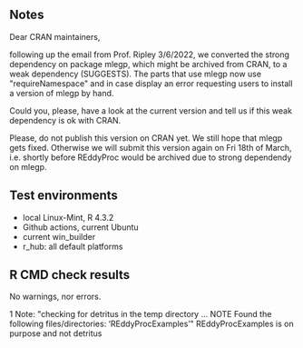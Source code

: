 ## Notes
Dear CRAN maintainers,

following up the email from Prof. Ripley 3/6/2022, we converted the strong
dependency on package mlegp, which might be archived from CRAN, to a weak 
dependency (SUGGESTS). 
The parts that use mlegp now use "requireNamespace" and in case display
an error requesting users to install a version of mlegp by hand.

Could you, please, have a look at the current version and tell us if
this weak dependency is ok with CRAN.

Please, do not publish this version on CRAN yet. We still hope that 
mlegp gets fixed.
Otherwise we will submit this version again on Fri 18th of March, i.e.
shortly before REddyProc would be archived due to strong dependendy on mlegp.

## Test environments
* local Linux-Mint, R 4.3.2
* Github actions, current Ubuntu
* current win_builder
* r_hub: all default platforms

## R CMD check results
No warnings, nor errors.

1 Note:
"checking for detritus in the temp directory ... NOTE
  Found the following files/directories:
    ‘REddyProcExamples’"
REddyProcExamples is on purpose and not detritus

